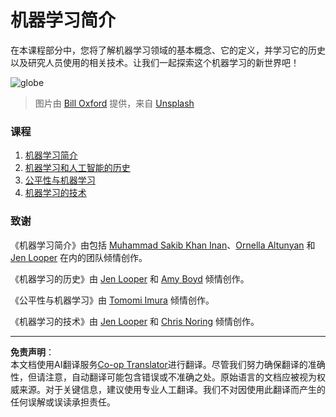 <!--
CO_OP_TRANSLATOR_METADATA:
{
  "original_hash": "cf8ecc83f28e5b98051d2179eca08e08",
  "translation_date": "2025-09-03T17:33:58+00:00",
  "source_file": "1-Introduction/README.md",
  "language_code": "zh"
}
-->
# 机器学习简介

在本课程部分中，您将了解机器学习领域的基本概念、它的定义，并学习它的历史以及研究人员使用的相关技术。让我们一起探索这个机器学习的新世界吧！

![globe](../../../translated_images/globe.59f26379ceb40428672b4d9a568044618a2bf6292ecd53a5c481b90e3fa805eb.zh.jpg)
> 图片由 <a href="https://unsplash.com/@bill_oxford?utm_source=unsplash&utm_medium=referral&utm_content=creditCopyText">Bill Oxford</a> 提供，来自 <a href="https://unsplash.com/s/photos/globe?utm_source=unsplash&utm_medium=referral&utm_content=creditCopyText">Unsplash</a>
  
### 课程

1. [机器学习简介](1-intro-to-ML/README.md)
1. [机器学习和人工智能的历史](2-history-of-ML/README.md)
1. [公平性与机器学习](3-fairness/README.md)
1. [机器学习的技术](4-techniques-of-ML/README.md)

### 致谢

《机器学习简介》由包括 [Muhammad Sakib Khan Inan](https://twitter.com/Sakibinan)、[Ornella Altunyan](https://twitter.com/ornelladotcom) 和 [Jen Looper](https://twitter.com/jenlooper) 在内的团队倾情创作。

《机器学习的历史》由 [Jen Looper](https://twitter.com/jenlooper) 和 [Amy Boyd](https://twitter.com/AmyKateNicho) 倾情创作。

《公平性与机器学习》由 [Tomomi Imura](https://twitter.com/girliemac) 倾情创作。

《机器学习的技术》由 [Jen Looper](https://twitter.com/jenlooper) 和 [Chris Noring](https://twitter.com/softchris) 倾情创作。

---

**免责声明**：  
本文档使用AI翻译服务[Co-op Translator](https://github.com/Azure/co-op-translator)进行翻译。尽管我们努力确保翻译的准确性，但请注意，自动翻译可能包含错误或不准确之处。原始语言的文档应被视为权威来源。对于关键信息，建议使用专业人工翻译。我们不对因使用此翻译而产生的任何误解或误读承担责任。